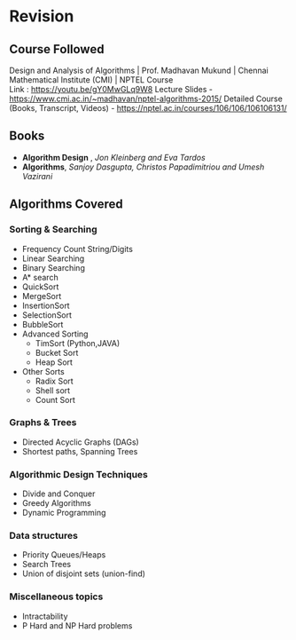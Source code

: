 # Revision

## Course Followed

Design and Analysis of Algorithms | Prof. Madhavan Mukund | Chennai Mathematical Institute (CMI) | NPTEL Course  
Link : https://youtu.be/gY0MwGLq9W8
Lecture Slides - https://www.cmi.ac.in/~madhavan/nptel-algorithms-2015/
Detailed Course (Books, Transcript, Videos) - https://nptel.ac.in/courses/106/106/106106131/

## Books

- **Algorithm Design** , _Jon Kleinberg and Eva Tardos_
- **Algorithms**, _Sanjoy Dasgupta, Christos Papadimitriou and Umesh Vazirani_

## Algorithms Covered

### Sorting & Searching

- Frequency Count String/Digits
- Linear Searching
- Binary Searching
- A* search
- QuickSort
- MergeSort
- InsertionSort
- SelectionSort
- BubbleSort
- Advanced Sorting
    - TimSort (Python,JAVA)
    - Bucket Sort
    - Heap Sort
- Other Sorts
    - Radix Sort
    - Shell sort
    - Count Sort

### Graphs & Trees
- Directed Acyclic Graphs (DAGs)
- Shortest paths, Spanning Trees

### Algorithmic Design Techniques
- Divide and Conquer
- Greedy Algorithms
- Dynamic Programming

### Data structures
- Priority Queues/Heaps
- Search Trees
- Union of disjoint sets (union-find)

### Miscellaneous topics
- Intractability
- P Hard and NP Hard problems
